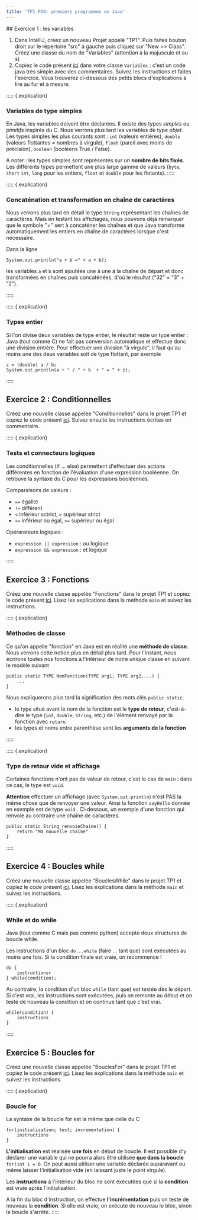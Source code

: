 ```yaml
---
title: 'TP1 POO: premiers programmes en Java'
---
```


<section class="content">
## Exercice 1 : les variables

1. Dans IntelliJ, créez un nouveau Projet appelé "TP1". Puis faites bouton droit sur le répertoire "src" à gauche puis cliquez sur "New >> Class". Créez une classe du nom de "Variables" (attention à la majuscule et au s)
2. Copiez le code présent [ici](https://raw.githubusercontent.com/VivianePons/JavaBIBS/main/exercices/TP1/src/Variables.java) dans votre classe `Variables` : c'est un code java très simple avec des commentaires. Suivez les instructions et faites l'exercice. Vous trouverez ci-dessous des petits blocs d'explications à lire au fur et à mesure.

::::: {.explication}
### Variables de type simples

En Java, les variables doivent être déclarées. Il existe des types *simples* ou *pimitifs*  inspirés du C. Nous verrons plus tard les variables de type *objet*. Les types simples les plus courants sont : `int` (valeurs entières), `double` (valeurs flottantes = nombres à virgule), `float` (pareil avec moins de précision), `boolean` (booléens True / False).

A noter : les types simples sont représentés sur un **nombre de bits fixés**. Les différents types permettent une plus large gamme de valeurs (`byte`, `short` `int`, `long` pour les entiers, `float` et `double` pour les flotants).
:::::

::::: {.explication}
### Concaténation et transformation en chaîne de caractères

Nous verrons plus tard en détail le type `String` représentant les chaînes de caractères. Mais en testant les affichages, nous pouvons déjà remarquer que le symbole "+" sert à concaténer les chaînes et que Java transforme automatiquement les entiers en chaîne de caractères lorsque c'est nécessaire. 

Dans la ligne

~~~~{ .java}
System.out.println("a + b =" + a + b);
~~~~

les variables `a` et `b` sont ajoutées une à une à la chaîne de départ et donc transformées en chaînes puis concaténées, d'où le résultat ("32" = "3" + "2"). 

:::::

::::: {.explication}
### Types entier

Si l'on divise deux variables de type entier, le résultat reste un type entier : Java (tout comme C) ne fait pas conversion automatique et effectue donc une division entière. Pour effectuer une division "à virgule", il faut qu'au moins une des deux variables soit de type flottant,  par exemple

~~~~{ .java}
z = (double) a / b;
System.out.println(a + " / " + b  + " = " + z);
~~~~

:::::

## Exercice 2 : Conditionnelles

Créez une nouvelle classe appelée "Conditionnelles" dans le projet TP1 et copiez le code présent [ici](https://raw.githubusercontent.com/VivianePons/JavaBIBS/main/exercices/TP1/src/Conditionnelles.java). Suivez ensuite les instructions écrites en commentaire.

::::: {.explication}
### Tests et connecteurs logiques

Les conditionnelles (if ... else) permettent d'effectuer des actions différentes en fonction de l'évaluation d'une expression booléenne. On retrouve la syntaxe du C pour les expressions booléennes.

Comparaisons de valeurs :

* `==` égalité
* `!=` différent
* `<` inférieur sctrict, `>` supérieur strict
* `<=` inférieur ou égal, `>=` supérieur ou égal

Opérarateurs logiques :

* `expression || expression` : ou logique
* `expression && expression` : et logique

:::::

## Exercice 3 : Fonctions

Créez une nouvelle classe appelée "Fonctions" dans le projet TP1 et copiez le code présent [ici](https://raw.githubusercontent.com/VivianePons/JavaBIBS/main/exercices/TP1/src/Fonctions.java). Lisez les explications dans la méthode `main` et suivez les instructions.


::::: {.explication}
### Méthodes de classe

Ce qu'on appelle "fonction" en Java est en réalité une **méthode de classe**. Nous verrons cette notion plus en détail plus tard. Pour l'instant, nous écrirons toutes nos fonctions à l'intérieur de notre unique classe en suivant le modèle suivant

~~~~{ .java}
public static TYPE NomFonction(TYPE arg1, TYPE arg2,...) {
	...
}
~~~~

Nous expliquerons plus tard la signification des mots clés `public static`. 

* le type situé avant le nom de la fonction est le **type de retour**, c'est-à-dire le type (`int`, `double`, `String`, etc.) de l'élément renvoyé par la fonction avec `return`.
* les types et noms entre parenthèse sont les **arguments de la fonction**

:::::

::::: {.explication}
### Type de retour vide et affichage

Certaines fonctions n'ont pas de valeur de retour, c'est le cas de `main` : dans ce cas, le type est `void`.

**Attention** effectuer un affichage (avec `System.out.println`) n'est PAS la même chose que de renvoyer une valeur. Ainsi la fonction `sayHello` donnée en exemple est de type `void` . Ci-dessous, un exemple d'une fonction qui renvoie au contraire une chaîne de caractères.

~~~~{ .java}
public static String renvoieChaine() {
	return "Ma nouvelle chaine"
}
~~~~
:::::

## Exercice 4 : Boucles while

Créez une nouvelle classe appelée "BouclesWhile" dans le projet TP1 et copiez le code présent [ici](https://raw.githubusercontent.com/VivianePons/JavaBIBS/main/exercices/TP1/src/BouclesWhile.java). Lisez les explications dans la méthode `main` et suivez les instructions.


::::: {.explication}
### While et do while
Java (tout comme C mais pas comme python) accepte deux structures de boucle while.

Les instructions d'un bloc `do...while` (faire ... tant que) sont exécutées au moins une fois. Si la condition finale est vraie, on recommence !

~~~~{ .java}
do {
    instructionsr
} while(condition);
~~~~

Au contraire, la condition d'un bloc `while` (tant que) est testée dès le départ. Si c'est vrai, les instructions sont exécutées, puis on remonte au début et on teste de nouveau la condition et on continue tant que c'est vrai.

~~~~{ .java}
while(condition) {
    instructions
}
~~~~
:::::

## Exercice 5 : Boucles for

Créez une nouvelle classe appelée "BouclesFor" dans le projet TP1 et copiez le code présent [ici](https://raw.githubusercontent.com/VivianePons/JavaBIBS/main/exercices/TP1/src/BouclesFor.java). Lisez les explications dans la méthode `main` et suivez les instructions.

::::: {.explication}
### Boucle for

La syntaxe de la boucle for est la même que celle du C

~~~~{ .java}
for(initialisation; test; incrementation) {
	instructions
}
~~~~

**L'initialisation** est réalisée **une fois** en début de boucle. Il est possible d'y déclarer une variable qui ne pourra alors être utilisée **que dans la boucle** `for(int i = 0`. On peut aussi utiliser une variable déclarée auparavant ou même laisser l'initialisation vide (en laissant juste le point virgule).

Les **instructions** à l'intérieur du bloc ne sont exécutées que si la **condition** est vraie après l'initialisation.

A la fin du bloc d'instruction, on effectue **l'incrémentation** puis on teste de nouveau la **condition**. Si elle est vraie, on exécute de nouveau le bloc, sinon la boucle s'arrête.
::::: 


</section>



